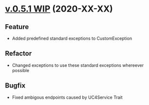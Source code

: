 # [v.0.5.1 WIP](https://github.com/upb-uc4/University-Credits-4.0/compare/v0.5.0...hlcourse-v0.5.1) (2020-XX-XX)
## Feature
 - Added predefined standard exceptions to CustomException
## Refactor
 - Changed exceptions to use these standard exceptions whereever possible
## Bugfix
- Fixed ambigous endpoints caused by UC4Service Trait